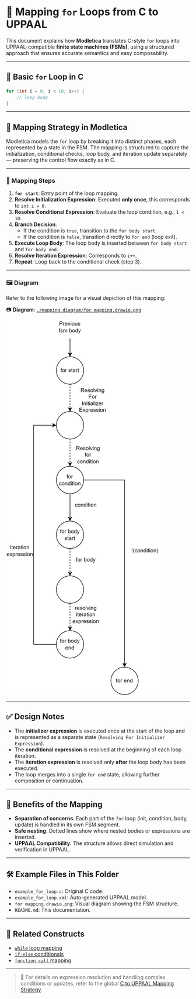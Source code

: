# 🔁 Mapping `for` Loops from C to UPPAAL

This document explains how **Modletica** translates C-style `for` loops into UPPAAL-compatible **finite state machines (FSMs)**, using a structured approach that ensures accurate semantics and easy composability.

---

## 📌 Basic `for` Loop in C

```c
for (int i = 0; i < 10; i++) {
    // loop body
}
```

---

## 🧠 Mapping Strategy in Modletica

Modletica models the `for` loop by breaking it into distinct phases, each represented by a state in the FSM. The mapping is structured to capture the initialization, conditional checks, loop body, and iteration update separately — preserving the control flow exactly as in C.

---

### 🔄 Mapping Steps

1. **`for start`**: Entry point of the loop mapping.
2. **Resolve Initialization Expression**: Executed **only once**, this corresponds to `int i = 0`.
3. **Resolve Conditional Expression**: Evaluate the loop condition, e.g., `i < 10`.
4. **Branch Decision**:
   - If the condition is `true`, transition to the `for body start`.
   - If the condition is `false`, transition directly to `for end` (loop exit).
5. **Execute Loop Body**: The loop body is inserted between `for body start` and `for body end`.
6. **Resolve Iteration Expression**: Corresponds to `i++`.
7. **Repeat**: Loop back to the conditional check (step 3).

---

### 🖼 Diagram

Refer to the following image for a visual depiction of this mapping:

📷 **Diagram**: [`./mapping diagram/for mapping.drawio.png`](./mapping%20diagram/for%20mapping.drawio.png)

![For Mapping](./mapping%20diagram/for%20mapping.drawio.png)

---

## ✅ Design Notes

- The **initializer expression** is executed once at the start of the loop and is represented as a separate state (`Resolving For Initializer Expression`).
- The **conditional expression** is resolved at the beginning of each loop iteration.
- The **iteration expression** is resolved only **after** the loop body has been executed.
- The loop merges into a single `for end` state, allowing further composition or continuation.

---

## 🧩 Benefits of the Mapping

- **Separation of concerns**: Each part of the `for` loop (init, condition, body, update) is handled in its own FSM segment.
- **Safe nesting**: Dotted lines show where nested bodies or expressions are inserted.
- **UPPAAL Compatibility**: The structure allows direct simulation and verification in UPPAAL.

---

## 🛠 Example Files in This Folder

- `example_for_loop.c`: Original C code.
- `example_for_loop.xml`: Auto-generated UPPAAL model.
- `for mapping.drawio.png`: Visual diagram showing the FSM structure.
- `README.md`: This documentation.

---

## 🧩 Related Constructs

- [`while` loop mapping](../while/)
- [`if-else` conditionals](../if_else/)
- [`function call` mapping](../function_calls/)

---

> 📢 For details on expression resolution and handling complex conditions or updates, refer to the global [C to UPPAAL Mapping Strategy](../../README.md).